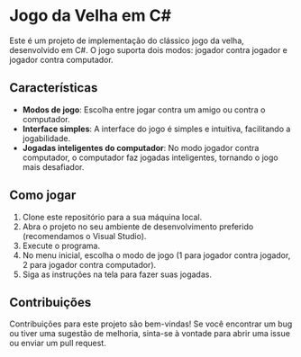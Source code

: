 # Jogo da Velha em C#

Este é um projeto de implementação do clássico jogo da velha, desenvolvido em C#. O jogo suporta dois modos: jogador contra jogador e jogador contra computador.

## Características

- **Modos de jogo**: Escolha entre jogar contra um amigo ou contra o computador.
- **Interface simples**: A interface do jogo é simples e intuitiva, facilitando a jogabilidade.
- **Jogadas inteligentes do computador**: No modo jogador contra computador, o computador faz jogadas inteligentes, tornando o jogo mais desafiador.

## Como jogar

1. Clone este repositório para a sua máquina local.
2. Abra o projeto no seu ambiente de desenvolvimento preferido (recomendamos o Visual Studio).
3. Execute o programa.
4. No menu inicial, escolha o modo de jogo (1 para jogador contra jogador, 2 para jogador contra computador).
5. Siga as instruções na tela para fazer suas jogadas.

## Contribuições

Contribuições para este projeto são bem-vindas! Se você encontrar um bug ou tiver uma sugestão de melhoria, sinta-se à vontade para abrir uma issue ou enviar um pull request.
